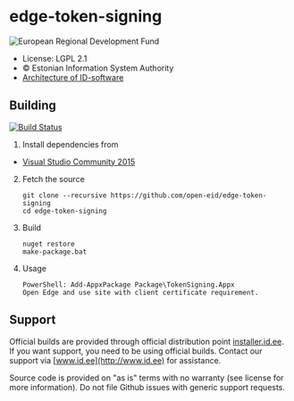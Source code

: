 # edge-token-signing

![European Regional Development Fund](https://github.com/e-gov/RIHA-Frontend/raw/master/logo/EU/EU.png "European Regional Development Fund - DO NOT REMOVE THIS IMAGE BEFORE 05.03.2020")

 * License: LGPL 2.1
 * &copy; Estonian Information System Authority
 * [Architecture of ID-software](http://open-eid.github.io)

## Building
[![Build Status](https://ci.appveyor.com/api/projects/status/github/open-eid/edge-token-signing?branch=master&svg=true)](https://ci.appveyor.com/project/open-eid/edge-token-signing)

 1. Install dependencies from
   * [Visual Studio Community 2015](https://www.visualstudio.com/vs/community/)

 2. Fetch the source

        git clone --recursive https://github.com/open-eid/edge-token-signing
        cd edge-token-signing

 3. Build

        nuget restore
        make-package.bat

 4. Usage

        PowerShell: Add-AppxPackage Package\TokenSigning.Appx
        Open Edge and use site with client certificate requirement.

## Support
Official builds are provided through official distribution point [installer.id.ee](https://installer.id.ee). If you want support, you need to be using official builds. Contact our support via [www.id.ee](http://www.id.ee) for assistance.

Source code is provided on "as is" terms with no warranty (see license for more information). Do not file Github issues with generic support requests.
